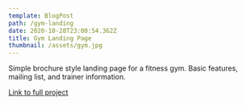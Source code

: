 ```yaml
---
template: BlogPost
path: /gym-landing
date: 2020-10-28T23:00:54.362Z
title: Gym Landing Page
thumbnail: /assets/gym.jpg
---
```

Simple brochure style landing page for a fitness gym. Basic features, mailing list, and trainer information.



[Link to full project](https://infinite-fitness.netlify.com)
